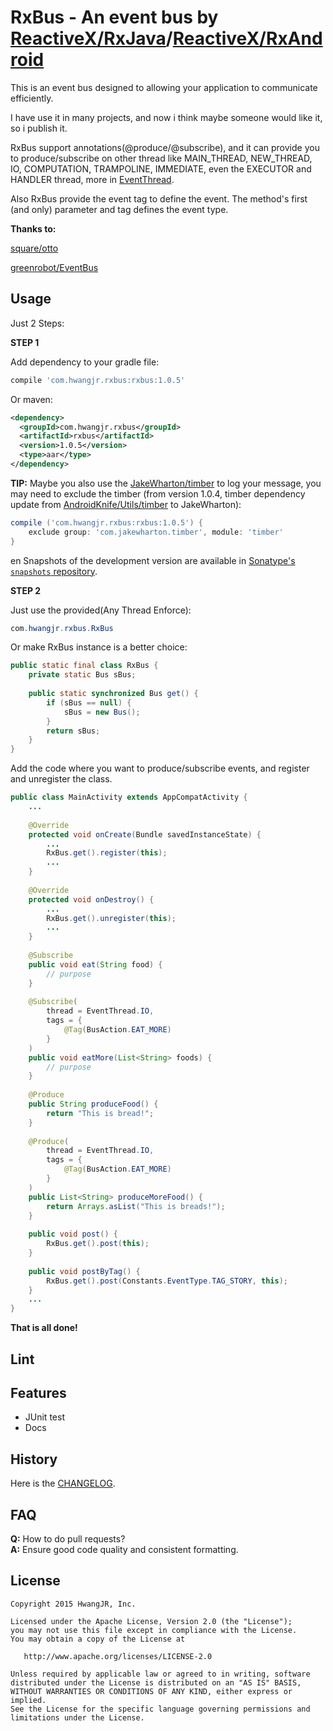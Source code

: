 RxBus - An event bus by [ReactiveX/RxJava](https://github.com/ReactiveX/RxJava)/[ReactiveX/RxAndroid](https://github.com/ReactiveX/RxAndroid)
=============================
This is an event bus designed to allowing your application to communicate efficiently.

I have use it in many projects, and now i think maybe someone would like it, so i publish it.

RxBus support annotations(@produce/@subscribe), and it can provide you to produce/subscribe on other thread 
like MAIN_THREAD, NEW_THREAD, IO, COMPUTATION, TRAMPOLINE, IMMEDIATE, even the EXECUTOR and HANDLER thread,
more in [EventThread](rxbus/src/main/java/com/hwangjr/rxbus/thread/EventThread.java).

Also RxBus provide the event tag to define the event. The method's first (and only) parameter and tag defines the event type.

**Thanks to:**

[square/otto](https://github.com/square/otto)

[greenrobot/EventBus](https://github.com/greenrobot/EventBus)

Usage
--------

Just 2 Steps:

**STEP 1**

Add dependency to your gradle file:
```groovy
compile 'com.hwangjr.rxbus:rxbus:1.0.5'
```
Or maven:
``` xml
<dependency>
  <groupId>com.hwangjr.rxbus</groupId>
  <artifactId>rxbus</artifactId>
  <version>1.0.5</version>
  <type>aar</type>
</dependency>
```

**TIP:** Maybe you also use the [JakeWharton/timber](https://github.com/JakeWharton/timber) to log your message, you may need to exclude the timber (from version 1.0.4, timber dependency update from [AndroidKnife/Utils/timber](https://github.com/AndroidKnife/Utils/tree/master/timber) to JakeWharton):
``` groovy
compile ('com.hwangjr.rxbus:rxbus:1.0.5') {
    exclude group: 'com.jakewharton.timber', module: 'timber'
}
```
en
Snapshots of the development version are available in [Sonatype's `snapshots` repository](https://oss.sonatype.org/content/repositories/snapshots/).

**STEP 2**

Just use the provided(Any Thread Enforce):
``` java
com.hwangjr.rxbus.RxBus
```
Or make RxBus instance is a better choice:
``` java
public static final class RxBus {
    private static Bus sBus;
    
    public static synchronized Bus get() {
        if (sBus == null) {
            sBus = new Bus();
        }
        return sBus;
    }
}
```

Add the code where you want to produce/subscribe events, and register and unregister the class.
``` java
public class MainActivity extends AppCompatActivity {
    ...
    
    @Override
    protected void onCreate(Bundle savedInstanceState) {
        ...
        RxBus.get().register(this);
        ...
    }
    
    @Override
    protected void onDestroy() {
        ...
        RxBus.get().unregister(this);
        ...
    }
        
    @Subscribe
    public void eat(String food) {
        // purpose
    }
        
    @Subscribe(
        thread = EventThread.IO,
        tags = {
            @Tag(BusAction.EAT_MORE)
        }
    )
    public void eatMore(List<String> foods) {
        // purpose
    }
    
    @Produce
    public String produceFood() {
        return "This is bread!";
    }
    
    @Produce(
        thread = EventThread.IO,
        tags = {
            @Tag(BusAction.EAT_MORE)
        }
    )
    public List<String> produceMoreFood() {
        return Arrays.asList("This is breads!");
    }
    
    public void post() {
        RxBus.get().post(this);
    }
    
    public void postByTag() {
        RxBus.get().post(Constants.EventType.TAG_STORY, this);
    }
    ...
}
```

**That is all done!**

Lint
--------

Features
--------
* JUnit test
* Docs

History
--------
Here is the [CHANGELOG](CHANGELOG.md).

FAQ
--------
**Q:** How to do pull requests?<br/>
**A:** Ensure good code quality and consistent formatting.

License
--------

    Copyright 2015 HwangJR, Inc.

    Licensed under the Apache License, Version 2.0 (the "License");
    you may not use this file except in compliance with the License.
    You may obtain a copy of the License at

       http://www.apache.org/licenses/LICENSE-2.0

    Unless required by applicable law or agreed to in writing, software
    distributed under the License is distributed on an "AS IS" BASIS,
    WITHOUT WARRANTIES OR CONDITIONS OF ANY KIND, either express or implied.
    See the License for the specific language governing permissions and
    limitations under the License.
